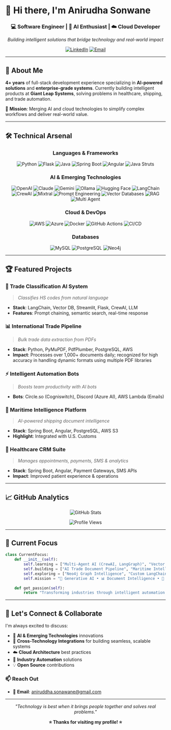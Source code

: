 # 👋 Hi there, I'm Anirudha Sonwane

<div align="center">

### 💻 Software Engineer | 🤖 AI Enthusiast | ☁️ Cloud Developer  
*Building intelligent solutions that bridge technology and real-world impact*

[![LinkedIn](https://img.shields.io/badge/LinkedIn-0077B5?style=for-the-badge&logo=linkedin&logoColor=white)](https://www.linkedin.com/in/anirudha-sonwane-17477086)
[![Email](https://img.shields.io/badge/Email-D14836?style=for-the-badge&logo=gmail&logoColor=white)](mailto:aniruddha.sonawane@gmail.com)

</div>

---

## 🚀 About Me

**4+ years** of full-stack development experience specializing in **AI-powered solutions** and **enterprise-grade systems**. Currently building intelligent products at **Giant Leap Systems**, solving problems in healthcare, shipping, and trade automation.

🎯 **Mission**: Merging AI and cloud technologies to simplify complex workflows and deliver real-world value.

---

## 🛠️ Technical Arsenal

<div align="center">

### Languages & Frameworks  
![Python](https://img.shields.io/badge/Python-3776AB?style=for-the-badge&logo=python&logoColor=white)
![Flask](https://img.shields.io/badge/Flask-000000?style=for-the-badge&logo=flask&logoColor=white)
![Java](https://img.shields.io/badge/Java-ED8B00?style=for-the-badge&logo=java&logoColor=white)
![Spring Boot](https://img.shields.io/badge/Spring_Boot-6DB33F?style=for-the-badge&logo=spring-boot&logoColor=white)
![Angular](https://img.shields.io/badge/Angular-DD0031?style=for-the-badge&logo=angular&logoColor=white)
![Java Struts](https://img.shields.io/badge/Struts-6DB33F?style=for-the-badge&logo=apache&logoColor=white)

### AI & Emerging Technologies
![OpenAI](https://img.shields.io/badge/OpenAI-412991?style=for-the-badge&logo=openai&logoColor=white)
![Claude](https://img.shields.io/badge/Claude-CC785C?style=for-the-badge&logo=anthropic&logoColor=white)
![Gemini](https://img.shields.io/badge/Gemini-4285F4?style=for-the-badge&logo=google&logoColor=white)
![Ollama](https://img.shields.io/badge/Ollama-000000?style=for-the-badge&logo=llama&logoColor=white)
![Hugging Face](https://img.shields.io/badge/🤗_Hugging_Face-FFD21E?style=for-the-badge&logo=huggingface&logoColor=black)
![LangChain](https://img.shields.io/badge/LangChain-1C3C3C?style=for-the-badge&logo=chainlink&logoColor=white)
![CrewAI](https://img.shields.io/badge/CrewAI-FF6B6B?style=for-the-badge&logo=robot&logoColor=white)
![Mixtral](https://img.shields.io/badge/Mixtral-8B5CF6?style=for-the-badge&logo=mistral&logoColor=white)
![Prompt Engineering](https://img.shields.io/badge/Prompt_Engineering-FF5733?style=for-the-badge&logo=brain&logoColor=white)
![Vector Databases](https://img.shields.io/badge/Vector_DB-00D4AA?style=for-the-badge&logo=database&logoColor=white)
![RAG](https://img.shields.io/badge/RAG-9333EA?style=for-the-badge&logo=search&logoColor=white)
![Multi Agent](https://img.shields.io/badge/Multi_Agent_AI-E11D48?style=for-the-badge&logo=users&logoColor=white)

### Cloud & DevOps  
![AWS](https://img.shields.io/badge/AWS-232F3E?style=for-the-badge&logo=amazon-aws&logoColor=white)
![Azure](https://img.shields.io/badge/Azure-0078D4?style=for-the-badge&logo=microsoft-azure&logoColor=white)
![Docker](https://img.shields.io/badge/Docker-2496ED?style=for-the-badge&logo=docker&logoColor=white)
![GitHub Actions](https://img.shields.io/badge/GitHub_Actions-2088FF?style=for-the-badge&logo=github-actions&logoColor=white)
![CI/CD](https://img.shields.io/badge/CI/CD-20c997?style=for-the-badge&logo=git&logoColor=white)

### Databases  
![MySQL](https://img.shields.io/badge/MySQL-4479A1?style=for-the-badge&logo=mysql&logoColor=white)
![PostgreSQL](https://img.shields.io/badge/PostgreSQL-316192?style=for-the-badge&logo=postgresql&logoColor=white)
![Neo4j](https://img.shields.io/badge/Neo4j-008CC1?style=for-the-badge&logo=neo4j&logoColor=white)

</div>

---

## 🏆 Featured Projects

### 🤖 Trade Classification AI System  
> *Classifies HS codes from natural language*  
- **Stack**: LangChain, Vector DB, Streamlit, Flask, CrewAI, LLM
- **Features**: Prompt chaining, semantic search, real-time response

### 📊 International Trade Pipeline  
> *Bulk trade data extraction from PDFs*  
- **Stack**: Python, PyMuPDF, PdfPlumber, PostgreSQL, AWS  
- **Impact**: Processes over 1,000+ documents daily; recognized for high accuracy in handling dynamic formats using multiple PDF libraries

### ⚡ Intelligent Automation Bots  
> *Boosts team productivity with AI bots*  
- **Bots**: Circle.so (Cogniswitch), Discord (Azure AI), AWS Lambda (Emails)

### 🚢 Maritime Intelligence Platform  
> *AI-powered shipping document intelligence*  
- **Stack**: Spring Boot, Angular, PostgreSQL, AWS S3  
- **Highlight**: Integrated with U.S. Customs

### 🏥 Healthcare CRM Suite  
> *Manages appointments, payments, SMS & analytics*  
- **Stack**: Spring Boot, Angular, Payment Gateways, SMS APIs  
- **Impact**: Improved patient experience & operations

---

## 📈 GitHub Analytics

<div align="center">

![GitHub Stats](https://github-readme-stats.vercel.app/api?username=anirudha-sonwane&show_icons=true&theme=radical&hide_border=true)

![Profile Views](https://komarev.com/ghpvc/?username=anirudha-sonwane&color=brightgreen&style=flat-square)

</div>

---

## 🎯 Current Focus

```python
class CurrentFocus:
    def __init__(self):
        self.learning = ["Multi-Agent AI (CrewAI, LangGraph)", "Vector DB Optimization", "Advanced RAG Architectures"]
        self.building = ["AI Trade Document Pipeline", "Maritime Intelligence Systems", "Enterprise AI Chatbots"]
        self.exploring = ["Neo4j Graph Intelligence", "Custom LangChain Tools", "Cloud-Native ML Deployment"]
        self.mission = "🧠 Generative AI • 📊 Document Intelligence • 🚢 Maritime Systems • ⚡ Enterprise Automation"
    
    def get_passion(self):
        return "Transforming industries through intelligent automation 🚀🤖"
```

---

## 🌟 Let's Connect & Collaborate

I'm always excited to discuss:
- 🤖 **AI & Emerging Technologies** innovations
- 🔌 **Cross-Technology Integrations** for building seamless, scalable systems
- ☁️ **Cloud Architecture** best practices  
- 🚢 **Industry Automation** solutions
- 💡 **Open Source** contributions

### 📫 Reach Out
- 📧 **Email**: aniruddha.sonawane@gmail.com
---

<div align="center">

*"Technology is best when it brings people together and solves real problems."*

**⭐ Thanks for visiting my profile! ⭐**

</div>
